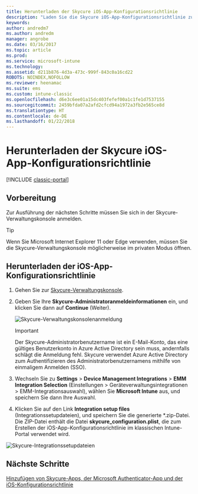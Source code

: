```yaml
---
title: Herunterladen der Skycure iOS-App-Konfigurationsrichtlinie
description: "Laden Sie die Skycure iOS-App-Konfigurationsrichtlinie zur Verwendung mit der für Endbenutzer bereitgestellten Skycure iOS-App herunter."
keywords: 
author: andredm7
ms.author: andredm
manager: angrobe
ms.date: 03/16/2017
ms.topic: article
ms.prod: 
ms.service: microsoft-intune
ms.technology: 
ms.assetid: d211b876-4d3a-473c-999f-843c0a16cd22
ROBOTS: NOINDEX,NOFOLLOW
ms.reviewer: heenamac
ms.suite: ems
ms.custom: intune-classic
ms.openlocfilehash: d6e3c6ee01a15dc403fefef00a1c1fe1d7537155
ms.sourcegitcommit: 2459bfda07a2afd2cfcd94a1972a3fb2e565ce8d
ms.translationtype: HT
ms.contentlocale: de-DE
ms.lasthandoff: 01/22/2018
---
```

# <a name="download-skycure-ios-app-configuration-policy"></a>Herunterladen der Skycure iOS-App-Konfigurationsrichtlinie

[!INCLUDE [classic-portal](../includes/classic-portal.md)]

## <a name="before-you-begin"></a>Vorbereitung

Zur Ausführung der nächsten Schritte müssen Sie sich in der Skycure-Verwaltungskonsole anmelden.

> [!TIP] 
> Wenn Sie Microsoft Internet Explorer 11 oder Edge verwenden, müssen Sie die Skycure-Verwaltungskonsole möglicherweise im privaten Modus öffnen.

## <a name="to-download-the-ios-app-configuration-policy"></a>Herunterladen der iOS-App-Konfigurationsrichtlinie

1.  Gehen Sie zur [Skycure-Verwaltungskonsole](https://aad.skycure.com).

2.  Geben Sie Ihre **Skycure-Administratoranmeldeinformationen** ein, und klicken Sie dann auf **Continue** (Weiter).

    ![Skycure-Verwaltungskonsolenanmeldung](../media/mtp/skycure-ios-app-1.png)

    > [!IMPORTANT] 
    > Der Skycure-Administratorbenutzername ist ein E-Mail-Konto, das eine gültiges Benutzerkonto in Azure Active Directory sein muss, andernfalls schlägt die Anmeldung fehl. Skycure verwendet Azure Active Directory zum Authentifizieren des Administratorbenutzernamens mithilfe von einmaligem Anmelden (SSO).

3.  Wechseln Sie zu **Settings** &gt; **Device Management Integrations** &gt; **EMM Integration Selection** (Einstellungen > Geräteverwaltungsintegrationen > EMM-Integrationsauswahl), wählen Sie **Microsoft Intune** aus, und speichern Sie dann Ihre Auswahl.

2.  Klicken Sie auf den Link **Integration setup files** (Integrationssetupdateien), und speichern Sie die generierte \*.zip-Datei. Die ZIP-Datei enthält die Datei **skycure\_configuration.plist**, die zum Erstellen der iOS-App-Konfigurationsrichtlinie im klassischen Intune-Portal verwendet wird.

![Skycure-Integrationssetupdateien](../media/mtp/skycure-ios-app-2.png)

## <a name="next-steps"></a>Nächste Schritte

[Hinzufügen von Skycure-Apps, der Microsoft Authenticator-App und der iOS-Konfigurationsrichtlinie](/intune-classic/deploy-use/add-skycure-apps-microsoft-authenticator-and-ios-app-configuration-policy)
